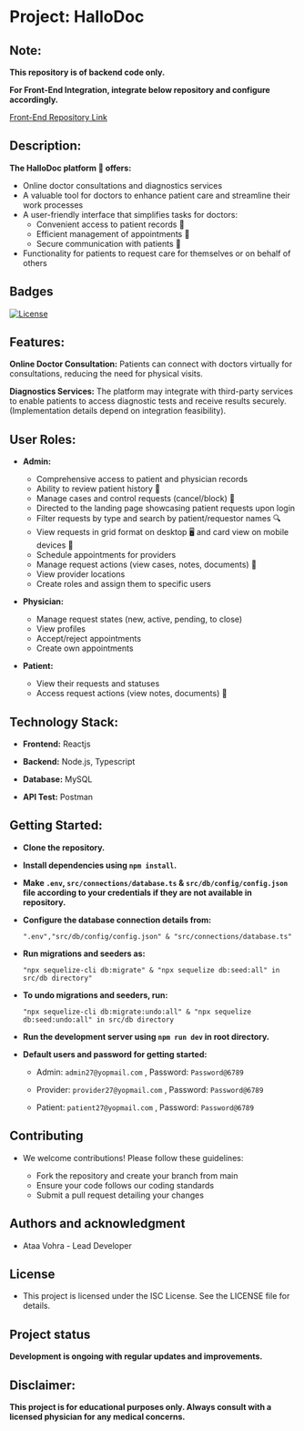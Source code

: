 # Project: HalloDoc

## Note:

**This repository is of backend code only.**

**For Front-End Integration, integrate below repository and configure accordingly.**

[Front-End Repository Link](https://github.com/Abhay-tatva/Hallo-Doc-App.git)

## Description:

**The HalloDoc platform 🏥 offers:**

- Online doctor consultations and diagnostics services
- A valuable tool for doctors to enhance patient care and streamline their work processes
- A user-friendly interface that simplifies tasks for doctors:
  - Convenient access to patient records 📁
  - Efficient management of appointments 📅
  - Secure communication with patients 💬
- Functionality for patients to request care for themselves or on behalf of others

## Badges

[![License](https://img.shields.io/badge/license-ISC-blue.svg)](https://opensource.org/licenses/ISC)

## Features:

**Online Doctor Consultation:** Patients can connect with doctors virtually for consultations, reducing the need for physical visits.
</br>

**Diagnostics Services:** The platform may integrate with third-party services to enable patients to access diagnostic tests and receive results securely. (Implementation details depend on integration feasibility).
</br>

## User Roles:

- **Admin:**

  - Comprehensive access to patient and physician records
  - Ability to review patient history 📜
  - Manage cases and control requests (cancel/block) 🚫
  - Directed to the landing page showcasing patient requests upon login
  - Filter requests by type and search by patient/requestor names 🔍
  - View requests in grid format on desktop 🖥️ and card view on mobile devices 📱
  - Schedule appointments for providers
  - Manage request actions (view cases, notes, documents) 📄
  - View provider locations
  - Create roles and assign them to specific users

- **Physician:**

  - Manage request states (new, active, pending, to close)
  - View profiles
  - Accept/reject appointments
  - Create own appointments

- **Patient:**
  - View their requests and statuses
  - Access request actions (view notes, documents) 📝

## Technology Stack:

- **Frontend:** Reactjs
  </br>

- **Backend:** Node.js, Typescript
  </br>

- **Database:** MySQL
  </br>

- **API Test:** Postman
  </br>

## Getting Started:

- **Clone the repository.**

- **Install dependencies using `npm install`.**

- **Make `.env`, `src/connections/database.ts` & `src/db/config/config.json` file according to your credentials if they are not available in repository.**

- **Configure the database connection details from:**

  `".env","src/db/config/config.json" & "src/connections/database.ts"`

- **Run migrations and seeders as:**

  `"npx sequelize-cli db:migrate" & "npx sequelize db:seed:all" in src/db directory"`

- **To undo migrations and seeders, run:**

  `"npx sequelize-cli db:migrate:undo:all" & "npx sequelize db:seed:undo:all" in src/db directory`

- **Run the development server using `npm run dev` in root directory.**

- **Default users and password for getting started:**

  - Admin: `admin27@yopmail.com` ,
    Password: `Password@6789`

  - Provider: `provider27@yopmail.com` ,
    Password: `Password@6789`

  - Patient: `patient27@yopmail.com` ,
    Password: `Password@6789`

## Contributing

- We welcome contributions! Please follow these guidelines:

  - Fork the repository and create your branch from main
  - Ensure your code follows our coding standards
  - Submit a pull request detailing your changes

## Authors and acknowledgment

- Ataa Vohra - Lead Developer

## License

- This project is licensed under the ISC License. See the LICENSE file for details.

## Project status

**Development is ongoing with regular updates and improvements.**

## Disclaimer:

**This project is for educational purposes only. Always consult with a licensed physician for any medical concerns.**
